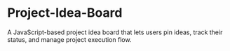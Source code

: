 # Project-Idea-Board
A JavaScript-based project idea board that lets users pin ideas, track their status, and manage project execution flow.
